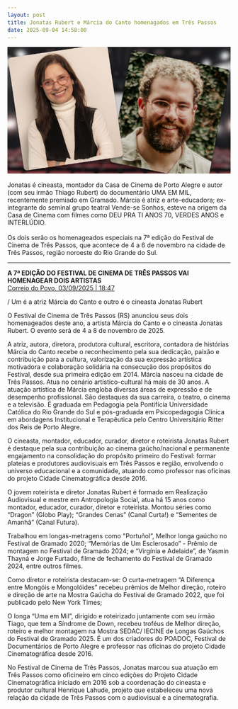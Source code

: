 ```yaml
---
layout: post
title: Jonatas Rubert e Márcia do Canto homenagados em Três Passos
date: 2025-09-04 14:58:00
---
```

![](/uploads/marcia-jonatas.jpg)

Jonatas é cineasta, montador da Casa de Cinema de Porto Alegre e autor (com seu irmão Thiago Rubert) do documentário UMA EM MIL, recentemente premiado em Gramado. Márcia é atriz e arte-educadora; ex-integrante do seminal grupo teatral Vende-se Sonhos, esteve na origem da Casa de Cinema com filmes como DEU PRA TI ANOS 70, VERDES ANOS e INTERLÚDIO.\
\
Os dois serão os homenageados especiais na 7ª edição do Festival de Cinema de Três Passos, que acontece de 4 a 6 de novembro na cidade de Três Passos, região noroeste do Rio Grande do Sul.

- - -

**A 7ª EDIÇÃO DO FESTIVAL DE CINEMA DE TRÊS PASSOS VAI HOMENAGEAR DOIS ARTISTAS**\
[Correio do Povo, 03/09/2025 | 18:47](https://www.correiodopovo.com.br/arteagenda/a-7-edicao-do-festival-de-cinema-de-tres-passos-vai-homenagear-dois-artistas-1.1644397)

[](https://www.correiodopovo.com.br/arteagenda/a-7-edicao-do-festival-de-cinema-de-tres-passos-vai-homenagear-dois-artistas-1.1644397)/ Um é a atriz Márcia do Canto e outro é o cineasta Jonatas Rubert

O Festival de Cinema de Três Passos (RS) anunciou seus dois homenageados deste ano, a artista Márcia do Canto e o cineasta Jonatas Rubert. O evento será de 4 a 8 de novembro de 2025.

A atriz, autora, diretora, produtora cultural, escritora, contadora de histórias Márcia do Canto recebe o reconhecimento pela sua dedicação, paixão e contribuição para a cultura, valorização da sua expressão artística motivadora e colaboração solidária na consecução dos propósitos do Festival, desde sua primeira edição em 2014. Márcia nasceu na cidade de Três Passos. Atua no cenário artístico-cultural há mais de 30 anos. A atuação artística de Márcia engloba diversas áreas de expressão e de desempenho profissional. São destaques da sua carreira, o teatro, o cinema e a televisão. É graduada em Pedagogia pela Pontifícia Universidade Católica do Rio Grande do Sul e pós-graduada em Psicopedagogia Clínica em abordagens Institucional e Terapêutica pelo Centro Universitário Ritter dos Reis de Porto Alegre.

O cineasta, montador, educador, curador, diretor e roteirista Jonatas Rubert é destaque pela sua contribuição ao cinema gaúcho/nacional e permanente engajamento na consolidação do propósito primeiro do Festival: formar plateias e produtores audiovisuais em Três Passos e região, envolvendo o universo educacional e a comunidade, atuando como professor nas oficinas do projeto Cidade Cinematográfica desde 2016.

O jovem roteirista e diretor Jonatas Rubert é formado em Realização Audiovisual e mestre em Antropologia Social, atua há 15 anos como montador, educador, curador, diretor e roteirista. Montou séries como “Dragon” (Globo Play); “Grandes Cenas” (Canal Curta!) e “Sementes de Amanhã” (Canal Futura).

Trabalhou em longas-metragens como "Portuñol”, Melhor longa gaúcho no Festival de Gramado 2020; “Memórias de Um Esclerosado” - Prêmio de montagem no Festival de Gramado 2024; e “Virgínia e Adelaide”, de Yasmin Thayná e Jorge Furtado, filme de fechamento do Festival de Gramado 2024, entre outros filmes.

Como diretor e roteirista destacam-se: O curta-metragem “A Diferença entre Mongóis e Mongolóides” recebeu prêmios de Melhor direção, roteiro e direção de arte na Mostra Gaúcha do Festival de Gramado 2022, que foi publicado pelo New York Times;

O longa “Uma em Mil”, dirigido e roteirizado juntamente com seu irmão Tiago, que tem a Síndrome de Down, recebeu troféus de Melhor direção, roteiro e melhor montagem na Mostra SEDAC/ IECINE de Longas Gaúchos do Festival de Gramado 2025. É um dos criadores do POADOC, Festival de Documentários de Porto Alegre e professor nas oficinas do projeto Cidade Cinematográfica desde 2016.

No Festival de Cinema de Três Passos, Jonatas marcou sua atuação em Três Passos como oficineiro em cinco edições do Projeto Cidade Cinematográfica iniciado em 2016 sob a coordenação do cineasta e produtor cultural Henrique Lahude, projeto que estabeleceu uma nova relação da cidade de Três Passos com o audiovisual e a cinematografia.
